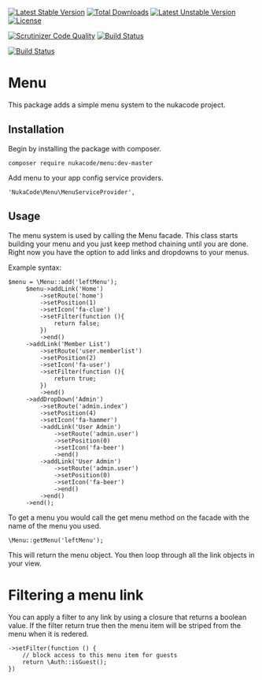 [![Latest Stable Version](https://poser.pugx.org/nukacode/menu/v/stable.svg)](https://packagist.org/packages/nukacode/menu) [![Total Downloads](https://poser.pugx.org/nukacode/menu/downloads.svg)](https://packagist.org/packages/nukacode/menu) [![Latest Unstable Version](https://poser.pugx.org/nukacode/menu/v/unstable.svg)](https://packagist.org/packages/nukacode/menu) [![License](https://poser.pugx.org/nukacode/menu/license.svg)](https://packagist.org/packages/nukacode/menu)

[![Scrutinizer Code Quality](https://scrutinizer-ci.com/g/NukaCode/menu/badges/quality-score.png?b=master)](https://scrutinizer-ci.com/g/NukaCode/menu/?branch=master) [![Build Status](https://scrutinizer-ci.com/g/NukaCode/menu/badges/build.png?b=master)](https://scrutinizer-ci.com/g/NukaCode/menu/build-status/master)

[![Build Status](https://travis-ci.org/NukaCode/menu.svg)](https://travis-ci.org/NukaCode/menu) 

# Menu

This package adds a simple menu system to the nukacode project.


## Installation

Begin by installing the package with composer.

    composer require nukacode/menu:dev-master

Add menu to your app config service providers.

    'NukaCode\Menu\MenuServiceProvider',

## Usage

The menu system is used by calling the Menu facade.
This class starts building your menu and you just keep method chaining until you are done.
Right now you have the option to add links and dropdowns to your menus.

Example syntax:

    $menu = \Menu::add('leftMenu');
         $menu->addLink('Home')
             ->setRoute('home')
             ->setPosition(1)
             ->setIcon('fa-clue')
             ->setFilter(function (){
                 return false;
             })
             ->end()
         ->addLink('Member List')
             ->setRoute('user.memberlist')
             ->setPosition(2)
             ->setIcon('fa-user')
             ->setFilter(function (){
                 return true;
             })
             ->end()
         ->addDropDown('Admin')
             ->setRoute('admin.index')
             ->setPosition(4)
             ->setIcon('fa-hammer')
             ->addLink('User Admin')
                 ->setRoute('admin.user')
                 ->setPosition(0)
                 ->setIcon('fa-beer')
                 ->end()
             ->addLink('User Admin')
                 ->setRoute('admin.user')
                 ->setPosition(0)
                 ->setIcon('fa-beer')
                 ->end()
             ->end()
         ->end();

To get a menu you would call the get menu method on the facade with the name of the menu you used.

    \Menu::getMenu('leftMenu');
    
This will return the menu object. You then loop through all the link objects in your view.

# Filtering a menu link

You can apply a filter to any link by using a closure that returns a boolean value. If the filter return true then the menu item will be striped from the menu when it is redered.

    ->setFilter(function () {
    	// block access to this menu item for guests
    	return \Auth::isGuest();
    })
